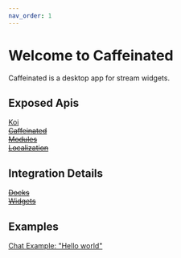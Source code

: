 ```yaml
---
nav_order: 1
---
```


# Welcome to Caffeinated

Caffeinated is a desktop app for stream widgets.  
 
## Exposed Apis
[Koi](/caffeinated-sdk/koi)  
~~[Caffeinated](#)~~  
~~[Modules](#)~~  
~~[Localization](#)~~  

## Integration Details
~~[Docks](#)~~  
~~[Widgets](#)~~  
  
## Examples
[Chat Example: "Hello world"](/caffeinated-sdk/examples/chat-hello-world)  
